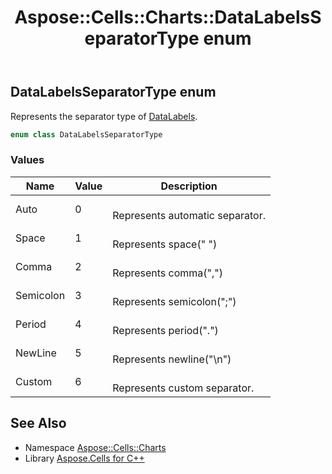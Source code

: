 ﻿---
title: Aspose::Cells::Charts::DataLabelsSeparatorType enum
linktitle: DataLabelsSeparatorType
second_title: Aspose.Cells for C++ API Reference
description: 'Aspose::Cells::Charts::DataLabelsSeparatorType enum. Represents the separator type of DataLabels in C++.'
type: docs
weight: 4800
url: /cpp/aspose.cells.charts/datalabelsseparatortype/
---
## DataLabelsSeparatorType enum


Represents the separator type of [DataLabels](../datalabels/).

```cpp
enum class DataLabelsSeparatorType
```

### Values

| Name | Value | Description |
| --- | --- | --- |
| Auto | 0 | <br>Represents automatic separator. |
| Space | 1 | <br>Represents space(" ") |
| Comma | 2 | <br>Represents comma(",") |
| Semicolon | 3 | <br>Represents semicolon(";") |
| Period | 4 | <br>Represents period(".") |
| NewLine | 5 | <br>Represents newline("\n") |
| Custom | 6 | <br>Represents custom separator. |

## See Also

* Namespace [Aspose::Cells::Charts](../)
* Library [Aspose.Cells for C++](../../)
